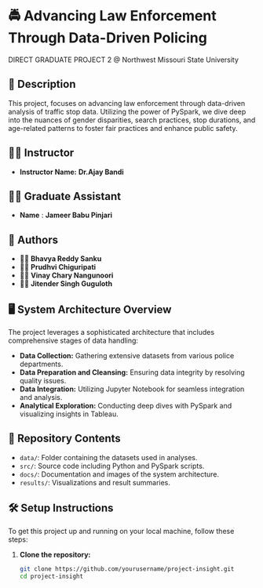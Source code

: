 # 🚔  Advancing Law Enforcement Through Data-Driven Policing
DIRECT GRADUATE PROJECT 2 @ Northwest Missouri State University

## 📝 Description
This project,  focuses on advancing law enforcement through data-driven analysis of traffic stop data. Utilizing the power of PySpark, we dive deep into the nuances of gender disparities, search practices, stop durations, and age-related patterns to foster fair practices and enhance public safety.

## 👨‍🏫 Instructor
- **Instructor Name:** **Dr.Ajay Bandi**  
## 👨‍🏫 Graduate Assistant
-   **Name** : **Jameer Babu Pinjari**

## 👥 Authors
- 🧑‍💼 **Bhavya Reddy Sanku**
- 🧑‍💼 **Prudhvi Chiguripati**
- 🧑‍💼 **Vinay Chary Nangunoori**
- 🧑‍💼 **Jitender Singh Guguloth**

## 🖥️ System Architecture Overview
The project leverages a sophisticated architecture that includes comprehensive stages of data handling:
- **Data Collection:** Gathering extensive datasets from various police departments.
- **Data Preparation and Cleansing:** Ensuring data integrity by resolving quality issues.
- **Data Integration:** Utilizing Jupyter Notebook for seamless integration and analysis.
- **Analytical Exploration:** Conducting deep dives with PySpark and visualizing insights in Tableau.

## 📁 Repository Contents
- `data/`: Folder containing the datasets used in analyses.
- `src/`: Source code including Python and PySpark scripts.
- `docs/`: Documentation and images of the system architecture.
- `results/`: Visualizations and result summaries.

## 🛠️ Setup Instructions
To get this project up and running on your local machine, follow these steps:   

1. **Clone the repository:**
   ```bash    
   git clone https://github.com/yourusername/project-insight.git
   cd project-insight


